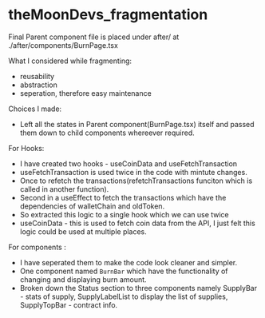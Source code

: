# theMoonDevs_fragmentation



Final Parent component file is placed under after/ at ./after/components/BurnPage.tsx

What I considered while fragmenting:
- reusability
- abstraction
- seperation, therefore easy maintenance


Choices I made:
- Left all the states in Parent component(BurnPage.tsx) itself and passed them down to child components whereever required.

For Hooks:
- I have created two hooks - useCoinData and useFetchTransaction
- useFetchTransaction is used twice in the code with mintute changes.
- Once to refetch the transactions(refetchTransactions funciton which is called in another function).
- Second in a useEffect to fetch the transactions which have the dependencies of walletChain and oldToken.
- So extracted this logic to a single hook which we can use twice
- useCoinData - this is used to fetch coin data from the API, I just felt this logic could be used at multiple places.

For components :
- I have seperated them to make the code look cleaner and simpler.
- One component named `BurnBar` which have the functionality of changing and displaying burn amount.
- Broken down the Status section to three components namely SupplyBar - stats of supply, SupplyLabelList to display the list of supplies, SupplyTopBar - contract info.
